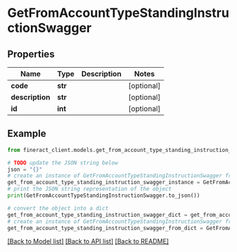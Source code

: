 # GetFromAccountTypeStandingInstructionSwagger


## Properties

Name | Type | Description | Notes
------------ | ------------- | ------------- | -------------
**code** | **str** |  | [optional] 
**description** | **str** |  | [optional] 
**id** | **int** |  | [optional] 

## Example

```python
from fineract_client.models.get_from_account_type_standing_instruction_swagger import GetFromAccountTypeStandingInstructionSwagger

# TODO update the JSON string below
json = "{}"
# create an instance of GetFromAccountTypeStandingInstructionSwagger from a JSON string
get_from_account_type_standing_instruction_swagger_instance = GetFromAccountTypeStandingInstructionSwagger.from_json(json)
# print the JSON string representation of the object
print(GetFromAccountTypeStandingInstructionSwagger.to_json())

# convert the object into a dict
get_from_account_type_standing_instruction_swagger_dict = get_from_account_type_standing_instruction_swagger_instance.to_dict()
# create an instance of GetFromAccountTypeStandingInstructionSwagger from a dict
get_from_account_type_standing_instruction_swagger_from_dict = GetFromAccountTypeStandingInstructionSwagger.from_dict(get_from_account_type_standing_instruction_swagger_dict)
```
[[Back to Model list]](../README.md#documentation-for-models) [[Back to API list]](../README.md#documentation-for-api-endpoints) [[Back to README]](../README.md)


